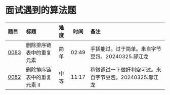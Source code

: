 # 面试遇到的算法题

| 题目           | 标题              | 难度 |  时间   | 备注                               |
|:-------------|:----------------|:---|:-----:|:---------------------------------|
| [0083][0083] | 删除排序链表中的重复元素    | 简单 | 02:49 | 手搓能过。过于简单。来自字节豆包。20240325.郝江龙    |
| [0082][0082] | 删除排序链表中的重复元素 II | 中等 | 11:17 | 稍微调试一下做好判空可过。来自字节豆包。20240325.郝江龙 |

[0082]: https://leetcode.cn/problems/remove-duplicates-from-sorted-list-ii/description/
[0083]: https://leetcode.cn/problems/remove-duplicates-from-sorted-list/description/
